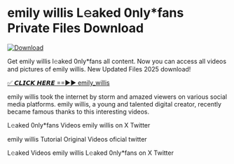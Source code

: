 # emily willis L𝚎aked 0nly*fans Private Files Download

[![Download](https://i.imgur.com/PoXn3jX.png)](https://mediafirer.com/emily+willis)

Get emily willis l𝚎aked 0nly*fans all content. Now you can access all videos and pictures of emily willis. New Updated Files 2025 download!

[✅ 𝘾𝙇𝙄𝘾𝙆 𝙃𝙀𝙍𝙀 ==►► emily_willis](https://mediafirer.com/emily+willis)

emily willis took the internet by storm and amazed viewers on various social media platforms. emily willis, a young and talented digital creator, recently became famous thanks to this interesting videos.

L𝚎aked 0nly*fans Videos emily willis on X Twitter

emily willis Tutorial Original Videos oficial twitter

L𝚎aked Videos emily willis L𝚎aked 0nly*fans on X Twitter